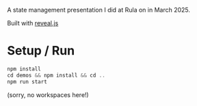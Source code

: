 A state management presentation I did at Rula on in March 2025.

Built with [reveal.js](https://github.com/hakimel/reveal.js)

# Setup / Run

```ts
npm install
cd demos && npm install && cd ..
npm run start
```

(sorry, no workspaces here!)
